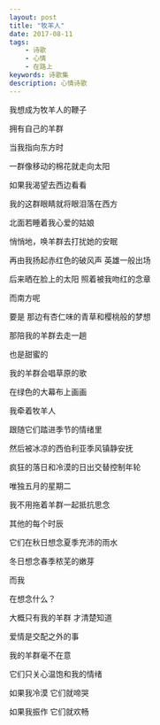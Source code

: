 ```yaml
---
layout: post
title: "牧羊人"
date: 2017-08-11
tags:
    - 诗歌
    - 心情
    - 在路上
keywords: 诗歌集
description: 心情诗歌
---
```


我想成为牧羊人的鞭子

拥有自己的羊群

当我指向东方时

一群像移动的棉花就走向太阳

如果我渴望去西边看看

我的这群眼睛就将眼泪落在西方

北面若睡着我心爱的姑娘

悄悄地，唤羊群去打扰她的安眠

再由我扬起赤红色的破风声 英雄一般出场

后来晒在脸上的太阳 照着被我吻红的念章

而南方呢

要是 那边有杏仁味的青草和樱桃般的梦想

那陪我的羊群去走一趟

也是甜蜜的

我的羊群会唱草原的歌

在绿色的大幕布上画画

我牵着牧羊人

跟随它们踏进季节的情绪里

然后被冰凉的西伯利亚季风镇静安抚

疯狂的落日和冷漠的日出交替控制年轮

唯独五月的星期二

我不用拖着羊群一起抵抗思念

其他的每个时辰

它们在秋日想念夏季充沛的雨水

冬日想念春季秾芜的嫩芽

而我

在想念什么？

大概只有我的羊群 才清楚知道

爱情是交配之外的事

我的羊群毫不在意

它们只关心温饱和我的情绪

如果我冷漠 它们就啼哭

如果我振作 它们就欢畅
